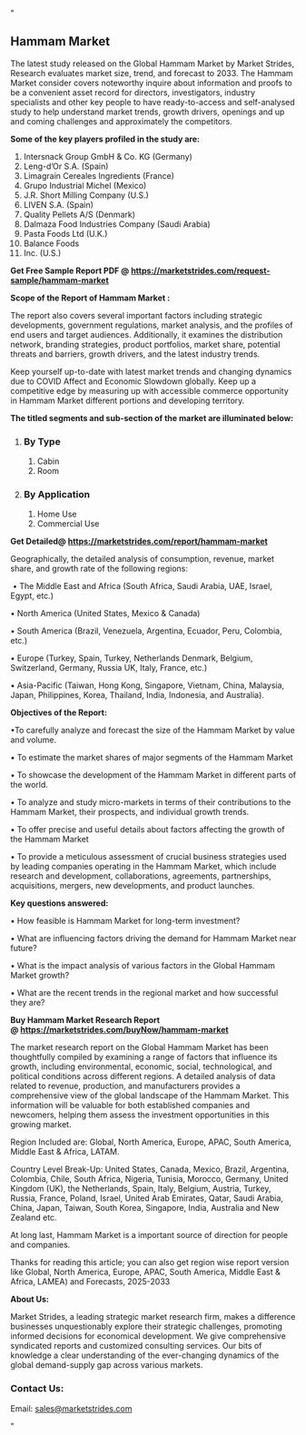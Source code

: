 <p>"</p>
<h2><strong>Hammam Market</strong></h2>
<p>The latest study released on the Global Hammam Market by Market Strides, Research evaluates market size, trend, and forecast to 2033. The Hammam Market consider covers noteworthy inquire about information and proofs to be a convenient asset record for directors, investigators, industry specialists and other key people to have ready-to-access and self-analysed study to help understand market trends, growth drivers, openings and up and coming challenges and approximately the competitors.</p>
<p><strong> Some of the key players profiled in the study are: </strong></p>
<ol>
<li>Intersnack Group GmbH &amp; Co. KG (Germany)</li>
<li>Leng-d&rsquo;Or S.A. (Spain)</li>
<li>Limagrain Cereales Ingredients (France)</li>
<li>Grupo Industrial Michel (Mexico)</li>
<li>J.R. Short Milling Company (U.S.)</li>
<li>LIVEN S.A. (Spain)</li>
<li>Quality Pellets A/S (Denmark)</li>
<li>Dalmaza Food Industries Company (Saudi Arabia)</li>
<li>Pasta Foods Ltd (U.K.)</li>
<li>Balance Foods</li>
<li>Inc. (U.S.)</li>
</ol>
<p><strong>Get Free Sample Report PDF @ <a href="https://marketstrides.com/request-sample/hammam-market">https://marketstrides.com/request-sample/hammam-market</a></strong></p>
<p><strong> Scope of the Report of Hammam Market : </strong></p>
<p>The report also covers several important factors including strategic developments, government regulations, market analysis, and the profiles of end users and target audiences. Additionally, it examines the distribution network, branding strategies, product portfolios, market share, potential threats and barriers, growth drivers, and the latest industry trends.</p>
<p>Keep yourself up-to-date with latest market trends and changing dynamics due to COVID Affect and Economic Slowdown globally. Keep up a competitive edge by measuring up with accessible commerce opportunity in Hammam Market different portions and developing territory.</p>
<p><strong> The titled segments and sub-section of the market are illuminated below: </strong></p>
<ol>
<li>
<h3>By Type</h3>
<ol>
<li>Cabin</li>
<li>Room</li>
</ol>
</li>
<li>
<h3>By Application</h3>
<ol>
<li>Home Use</li>
<li>Commercial Use</li>
</ol>
</li>
</ol>
<p><strong>Get Detailed@ <a href="https://marketstrides.com/report/hammam-market">https://marketstrides.com/report/hammam-market</a></strong></p>
<p>Geographically, the detailed analysis of consumption, revenue, market share, and growth rate of the following regions:</p>
<p>&nbsp;&bull; The Middle East and Africa (South Africa, Saudi Arabia, UAE, Israel, Egypt, etc.)</p>
<p>&bull; North America (United States, Mexico &amp; Canada)</p>
<p>&bull; South America (Brazil, Venezuela, Argentina, Ecuador, Peru, Colombia, etc.)</p>
<p>&bull; Europe (Turkey, Spain, Turkey, Netherlands Denmark, Belgium, Switzerland, Germany, Russia UK, Italy, France, etc.)</p>
<p>&bull; Asia-Pacific (Taiwan, Hong Kong, Singapore, Vietnam, China, Malaysia, Japan, Philippines, Korea, Thailand, India, Indonesia, and Australia).</p>
<p><strong>Objectives of the Report: </strong></p>
<p>&bull;To carefully analyze and forecast the size of the Hammam Market by value and volume.</p>
<p>&bull; To estimate the market shares of major segments of the Hammam Market</p>
<p>&bull; To showcase the development of the Hammam Market in different parts of the world.</p>
<p>&bull; To analyze and study micro-markets in terms of their contributions to the Hammam Market, their prospects, and individual growth trends.</p>
<p>&bull; To offer precise and useful details about factors affecting the growth of the Hammam Market</p>
<p>&bull; To provide a meticulous assessment of crucial business strategies used by leading companies operating in the Hammam Market, which include research and development, collaborations, agreements, partnerships, acquisitions, mergers, new developments, and product launches.</p>
<p><strong>Key questions answered: </strong></p>
<p>&bull; How feasible is Hammam Market for long-term investment?</p>
<p>&bull; What are influencing factors driving the demand for Hammam Market near future?</p>
<p>&bull; What is the impact analysis of various factors in the Global Hammam Market growth?</p>
<p>&bull; What are the recent trends in the regional market and how successful they are?</p>
<p><strong>Buy Hammam Market Research Report @&nbsp;<a href="https://marketstrides.com/buyNow/hammam-market">https://marketstrides.com/buyNow/hammam-market</a></strong></p>
<p>The market research report on the Global Hammam Market has been thoughtfully compiled by examining a range of factors that influence its growth, including environmental, economic, social, technological, and political conditions across different regions. A detailed analysis of data related to revenue, production, and manufacturers provides a comprehensive view of the global landscape of the Hammam Market. This information will be valuable for both established companies and newcomers, helping them assess the investment opportunities in this growing market.</p>
<p>Region Included are: Global, North America, Europe, APAC, South America, Middle East &amp; Africa, LATAM.</p>
<p>Country Level Break-Up: United States, Canada, Mexico, Brazil, Argentina, Colombia, Chile, South Africa, Nigeria, Tunisia, Morocco, Germany, United Kingdom (UK), the Netherlands, Spain, Italy, Belgium, Austria, Turkey, Russia, France, Poland, Israel, United Arab Emirates, Qatar, Saudi Arabia, China, Japan, Taiwan, South Korea, Singapore, India, Australia and New Zealand etc.</p>
<p>At long last, Hammam Market is a important source of direction for people and companies.</p>
<p>Thanks for reading this article; you can also get region wise report version like Global, North America, Europe, APAC, South America, Middle East &amp; Africa, LAMEA) and Forecasts, 2025-2033</p>
<p><strong>About Us: </strong></p>
<p>Market Strides, a leading strategic market research firm, makes a difference businesses unquestionably explore their strategic challenges, promoting informed decisions for economical development. We give comprehensive syndicated reports and customized consulting services. Our bits of knowledge a clear understanding of the ever-changing dynamics of the global demand-supply gap across various markets.</p>
<h3>Contact Us:</h3>
<p>Email: <a href="mailto:sales@marketstrides.com">sales@marketstrides.com</a></p>
<p>"</p>
